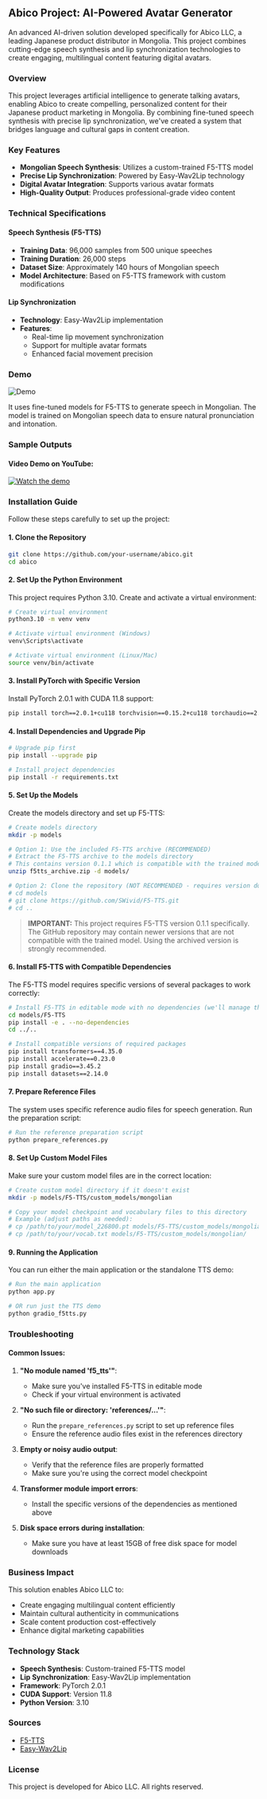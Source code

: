 ## Abico Project: AI-Powered Avatar Generator

An advanced AI-driven solution developed specifically for Abico LLC, a leading Japanese product distributor in Mongolia. This project combines cutting-edge speech synthesis and lip synchronization technologies to create engaging, multilingual content featuring digital avatars.

### Overview

This project leverages artificial intelligence to generate talking avatars, enabling Abico to create compelling, personalized content for their Japanese product marketing in Mongolia. By combining fine-tuned speech synthesis with precise lip synchronization, we've created a system that bridges language and cultural gaps in content creation.

### Key Features

- **Mongolian Speech Synthesis**: Utilizes a custom-trained F5-TTS model
- **Precise Lip Synchronization**: Powered by Easy-Wav2Lip technology
- **Digital Avatar Integration**: Supports various avatar formats
- **High-Quality Output**: Produces professional-grade video content

### Technical Specifications

#### Speech Synthesis (F5-TTS)
- **Training Data**: 96,000 samples from 500 unique speeches
- **Training Duration**: 26,000 steps
- **Dataset Size**: Approximately 140 hours of Mongolian speech
- **Model Architecture**: Based on F5-TTS framework with custom modifications

#### Lip Synchronization
- **Technology**: Easy-Wav2Lip implementation
- **Features**: 
  - Real-time lip movement synchronization
  - Support for multiple avatar formats
  - Enhanced facial movement precision

### Demo

![Demo](demo/demo.gif)

It uses fine-tuned models for F5-TTS to generate speech in Mongolian. The model is trained on Mongolian speech data to ensure natural pronunciation and intonation.

### Sample Outputs

#### Video Demo on YouTube:
[![Watch the demo](https://img.youtube.com/vi/YzPnC2BntIw/maxresdefault.jpg)](https://www.youtube.com/watch?v=YzPnC2BntIw)

### Installation Guide

Follow these steps carefully to set up the project:

#### 1. Clone the Repository
```bash
git clone https://github.com/your-username/abico.git
cd abico
```

#### 2. Set Up the Python Environment
This project requires Python 3.10. Create and activate a virtual environment:

```bash
# Create virtual environment
python3.10 -m venv venv

# Activate virtual environment (Windows)
venv\Scripts\activate

# Activate virtual environment (Linux/Mac)
source venv/bin/activate
```

#### 3. Install PyTorch with Specific Version
Install PyTorch 2.0.1 with CUDA 11.8 support:

```bash
pip install torch==2.0.1+cu118 torchvision==0.15.2+cu118 torchaudio==2.0.2+cu118 --index-url https://download.pytorch.org/whl/cu118
```

#### 4. Install Dependencies and Upgrade Pip
```bash
# Upgrade pip first
pip install --upgrade pip

# Install project dependencies
pip install -r requirements.txt
```

#### 5. Set Up the Models
Create the models directory and set up F5-TTS:

```bash
# Create models directory
mkdir -p models

# Option 1: Use the included F5-TTS archive (RECOMMENDED)
# Extract the F5-TTS archive to the models directory
# This contains version 0.1.1 which is compatible with the trained model
unzip f5tts_archive.zip -d models/

# Option 2: Clone the repository (NOT RECOMMENDED - requires version downgrade)
# cd models
# git clone https://github.com/SWivid/F5-TTS.git
# cd ..
```

> **IMPORTANT:** This project requires F5-TTS version 0.1.1 specifically. The GitHub repository may contain newer versions that are not compatible with the trained model. Using the archived version is strongly recommended.

#### 6. Install F5-TTS with Compatible Dependencies
The F5-TTS model requires specific versions of several packages to work correctly:

```bash
# Install F5-TTS in editable mode with no dependencies (we'll manage them separately)
cd models/F5-TTS
pip install -e . --no-dependencies
cd ../..

# Install compatible versions of required packages
pip install transformers==4.35.0
pip install accelerate==0.23.0
pip install gradio==3.45.2
pip install datasets==2.14.0
```

#### 7. Prepare Reference Files
The system uses specific reference audio files for speech generation. Run the preparation script:

```bash
# Run the reference preparation script
python prepare_references.py
```

#### 8. Set Up Custom Model Files
Make sure your custom model files are in the correct location:

```bash
# Create custom model directory if it doesn't exist
mkdir -p models/F5-TTS/custom_models/mongolian

# Copy your model checkpoint and vocabulary files to this directory
# Example (adjust paths as needed):
# cp /path/to/your/model_226800.pt models/F5-TTS/custom_models/mongolian/
# cp /path/to/your/vocab.txt models/F5-TTS/custom_models/mongolian/
```

#### 9. Running the Application
You can run either the main application or the standalone TTS demo:

```bash
# Run the main application
python app.py

# OR run just the TTS demo
python gradio_f5tts.py
```

### Troubleshooting

#### Common Issues:

1. **"No module named 'f5_tts'"**:
   - Make sure you've installed F5-TTS in editable mode
   - Check if your virtual environment is activated

2. **"No such file or directory: 'references/...'"**:
   - Run the `prepare_references.py` script to set up reference files
   - Ensure the reference audio files exist in the references directory

3. **Empty or noisy audio output**:
   - Verify that the reference files are properly formatted
   - Make sure you're using the correct model checkpoint

4. **Transformer module import errors**:
   - Install the specific versions of the dependencies as mentioned above

5. **Disk space errors during installation**:
   - Make sure you have at least 15GB of free disk space for model downloads

### Business Impact

This solution enables Abico LLC to:
- Create engaging multilingual content efficiently
- Maintain cultural authenticity in communications
- Scale content production cost-effectively
- Enhance digital marketing capabilities

### Technology Stack

- **Speech Synthesis**: Custom-trained F5-TTS model
- **Lip Synchronization**: Easy-Wav2Lip implementation
- **Framework**: PyTorch 2.0.1
- **CUDA Support**: Version 11.8
- **Python Version**: 3.10

### Sources

- [F5-TTS](https://github.com/SWivid/F5-TTS)
- [Easy-Wav2Lip](https://github.com/anothermartz/Easy-Wav2Lip)

### License

This project is developed for Abico LLC. All rights reserved.
